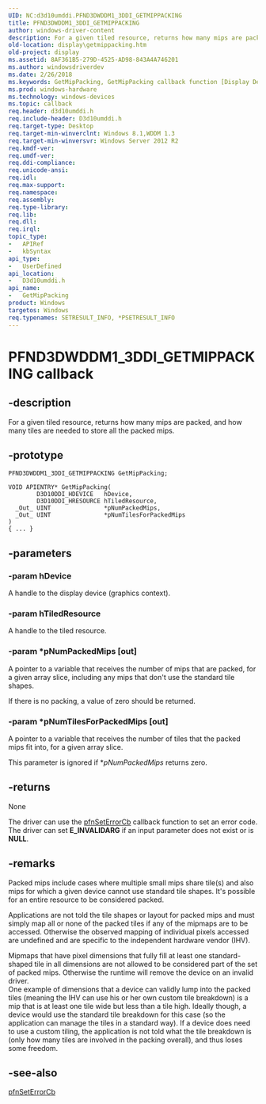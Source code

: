 ```yaml
---
UID: NC:d3d10umddi.PFND3DWDDM1_3DDI_GETMIPPACKING
title: PFND3DWDDM1_3DDI_GETMIPPACKING
author: windows-driver-content
description: For a given tiled resource, returns how many mips are packed, and how many tiles are needed to store all the packed mips.
old-location: display\getmippacking.htm
old-project: display
ms.assetid: 8AF361B5-279D-4525-AD98-843A4A746201
ms.author: windowsdriverdev
ms.date: 2/26/2018
ms.keywords: GetMipPacking, GetMipPacking callback function [Display Devices], PFND3DWDDM1_3DDI_GETMIPPACKING, d3d10umddi/GetMipPacking, display.getmippacking
ms.prod: windows-hardware
ms.technology: windows-devices
ms.topic: callback
req.header: d3d10umddi.h
req.include-header: D3d10umddi.h
req.target-type: Desktop
req.target-min-winverclnt: Windows 8.1,WDDM 1.3
req.target-min-winversvr: Windows Server 2012 R2
req.kmdf-ver: 
req.umdf-ver: 
req.ddi-compliance: 
req.unicode-ansi: 
req.idl: 
req.max-support: 
req.namespace: 
req.assembly: 
req.type-library: 
req.lib: 
req.dll: 
req.irql: 
topic_type:
-	APIRef
-	kbSyntax
api_type:
-	UserDefined
api_location:
-	D3d10umddi.h
api_name:
-	GetMipPacking
product: Windows
targetos: Windows
req.typenames: SETRESULT_INFO, *PSETRESULT_INFO
---
```


# PFND3DWDDM1_3DDI_GETMIPPACKING callback


## -description


For a given tiled resource, returns how many mips are packed, and how many tiles are needed to store all the packed mips.


## -prototype


````
PFND3DWDDM1_3DDI_GETMIPPACKING GetMipPacking;

VOID APIENTRY* GetMipPacking(
        D3D10DDI_HDEVICE   hDevice,
        D3D10DDI_HRESOURCE hTiledResource,
  _Out_ UINT               *pNumPackedMips,
  _Out_ UINT               *pNumTilesForPackedMips
)
{ ... }
````


## -parameters




### -param hDevice

A handle to the display device (graphics context).


### -param hTiledResource

A handle to the tiled resource.


### -param *pNumPackedMips [out]

A pointer to a variable that receives the number of mips that are packed, for a given array slice, including any mips that don't use the standard tile shapes.

If there is no packing, a value of zero should be returned.


### -param *pNumTilesForPackedMips [out]

A pointer to a variable that receives the number of tiles that the packed mips fit into, for a given array slice.

This parameter is ignored if *<i>pNumPackedMips</i> returns zero.


## -returns



None

The driver can use the <a href="..\d3d10umddi\nc-d3d10umddi-pfnd3d10ddi_seterror_cb.md">pfnSetErrorCb</a> callback function to set an error code. The driver can set <b>E_INVALIDARG</b> if an input parameter does not exist or is <b>NULL</b>.




## -remarks



Packed mips include cases where multiple small mips share tile(s) and also mips for which a given device cannot use standard tile shapes.  It's possible for an entire resource to be considered packed.

Applications are not told the tile shapes or layout for packed mips and must simply map 
all or none of the packed tiles if any of the mipmaps are to be accessed. 
Otherwise the observed mapping of individual pixels accessed are undefined  and are specific to the independent hardware vendor (IHV).

Mipmaps that have pixel dimensions that fully fill at least one standard-shaped tile in all 
dimensions are not allowed to be considered part of the set of packed mips. Otherwise
the runtime will remove the device on an invalid driver.  
One example of dimensions that a device can validly lump into 
the packed tiles (meaning the IHV can use his or her own custom tile breakdown) is
a mip that is at least one tile wide but less than a tile high.  Ideally though,
a device would use the standard tile breakdown for this case (so the application can
manage the tiles in a standard way).  If a device does need to use a custom tiling,
the application is not told what the tile breakdown is (only how many tiles are involved
in the packing overall), and thus loses some freedom.




## -see-also

<a href="..\d3d10umddi\nc-d3d10umddi-pfnd3d10ddi_seterror_cb.md">pfnSetErrorCb</a>



 

 


